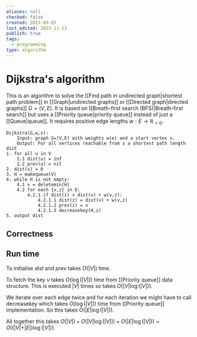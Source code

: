 ```yaml
---
aliases: null
checked: false
created: 2023-09-05
last_edited: 2023-11-11
publish: true
tags:
  - programming
type: algorithm
---
```

# Dijkstra's algorithm

This is an algorithm to solve the [[Find path in undirected graph|shortest path problem]] in [[Graph|undirected graphs]] or [[Directed graph|directed graphs]] $G = (V,E)$. It is based on [[Breath-first search (BFS)|Breath-first search]] but uses a [[Priority queue|priority queue]] instead of just a [[Queue|queue]]. It requires positive edge lengths $w: E \rightarrow \mathbb{R}_{>0}$.

```pseudocode
Dijkstra(G,w,s):
	Input: graph G=(V,E) with weights w(e) and a start vertex s.
	Output: For all vertices reachable from s a shortest path length dist
1. for all u in V
	1.1 dist(u) = inf
	1.2 prev(u) = nil
2. dist(s) = 0
3. H = makequeue(V)
4. while H is not empty:
	4.1 v = deletemin(H)
	4.2 for each {v,z} in E:
		4.2.1 if dist(z) > dist(v) + w(v,z):
			4.2.1.1 dist(z) = dist(v) + w(v,z)
			4.2.1.2 prev(z) = v
			4.2.1.3 decreasekey(H,z)
5. output dist
```

## Correctness


## Run time

To initialise $dist$ and $prev$ takes $O(\vert V \vert)$ time.

To fetch the key $v$ takes $O(\log(\vert V \vert))$ time from [[Priority queue]] data structure. This is executed $\vert V \vert$ times so takes $O(\vert V \vert \log(\vert V \vert))$.

We iterate over each edge twice and for each iteration we might have to call decreasekey which takes $O(\log(\vert V \vert))$ time from [[Priority queue]] implementation. So this takes $O(\vert E \vert \log(\vert V \vert))$.

All together this takes $O(\vert V \vert) + O(\vert V \vert \log(\vert V \vert)) + O(\vert E \vert \log(\vert V \vert)) = O((\vert V \vert + \vert E \vert) \log(\vert V \vert))$.
